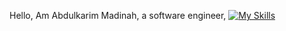 Hello, Am Abdulkarim Madinah, a software engineer,
[![My Skills](https://skillicons.dev/icons?i=html,linkedin,firebase,npm,vscode,vercel,vercel,gmail,js,react,nodejs,discord&perline=3)](https://skillicons.dev)
